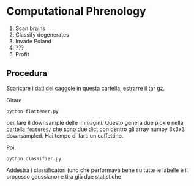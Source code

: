 # Computational Phrenology

1. Scan brains
2. Classify degenerates
3. Invade Poland
4. ???
5. Profit

## Procedura

Scaricare i dati del caggole in questa cartella, estrarre il tar gz.

Girare

```
python flattener.py
```

per fare il downsample delle immagini. Questo genera due pickle nella cartella `features/` che sono due dict con dentro gli array numpy 3x3x3 downsampled. Hai tempo di farti un caffettino.

Poi:

```
python classifier.py
```

Addestra i classificatori (uno che performava bene su tutte le labelle è il processo gaussiano) e tira giù due statistiche
